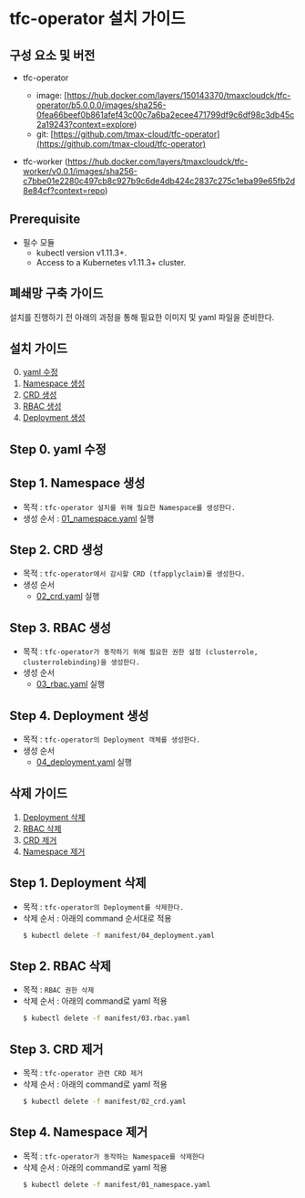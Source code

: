 # tfc-operator 설치 가이드

## 구성 요소 및 버전
* tfc-operator
	* image: [https://hub.docker.com/layers/150143370/tmaxcloudck/tfc-operator/b5.0.0.0/images/sha256-0fea66beef0b861afef43c00c7a6ba2ecee471799df9c6df98c3db45c2a19243?context=explore)
	* git: [https://github.com/tmax-cloud/tfc-operator](https://github.com/tmax-cloud/tfc-operator)

* tfc-worker (https://hub.docker.com/layers/tmaxcloudck/tfc-worker/v0.0.1/images/sha256-c7bbe01e2280c497cb8c927b9c6de4db424c2837c275c1eba99e65fb2d8e84cf?context=repo)

## Prerequisite
* 필수 모듈  
  * kubectl version v1.11.3+.
  * Access to a Kubernetes v1.11.3+ cluster.

## 폐쇄망 구축 가이드
설치를 진행하기 전 아래의 과정을 통해 필요한 이미지 및 yaml 파일을 준비한다.


## 설치 가이드
0. [yaml 수정](https://github.com/tmax-cloud/install-tfc-operator/blob/5.0/README.md#step-0-yaml-%EC%88%98%EC%A0%95)
1. [Namespace 생성](https://github.com/tmax-cloud/install-tfc-operator/blob/5.0/README.md#step-1-namespace-%EC%83%9D%EC%84%B1)
2. [CRD 생성](https://github.com/tmax-cloud/install-tfc-operator/blob/5.0/README.md#step-2-crd-%EC%83%9D%EC%84%B1)
3. [RBAC 생성](https://github.com/tmax-cloud/install-tfc-operator/blob/5.0/README.md#step-3-rbac-%EC%83%9D%EC%84%B1)
4. [Deployment 생성](https://github.com/tmax-cloud/install-tfc-operator/blob/5.0/README.md#step-4-deployment-%EC%83%9D%EC%84%B1)

## Step 0. yaml 수정

## Step 1. Namespace 생성
* 목적 : `tfc-operator 설치를 위해 필요한 Namespace를 생성한다.`
* 생성 순서 : [01_namespace.yaml](manifest/01_namespace.yaml) 실행

## Step 2. CRD 생성
* 목적 : `tfc-operator에서 감시할 CRD (tfapplyclaim)를 생성한다.`
* 생성 순서
  * [02_crd.yaml](manifest/02_crd.yaml) 실행
  
## Step 3. RBAC 생성
* 목적 : `tfc-operator가 동작하기 위해 필요한 권한 설정 (clusterrole, clusterrolebinding)을 생성한다.`
* 생성 순서
  * [03_rbac.yaml](manifest/03_rbac.yaml) 실행

## Step 4. Deployment 생성
* 목적 : `tfc-operator의 Deployment 객체를 생성한다.`
* 생성 순서
  * [04_deployment.yaml](manifest/04_deployment.yaml) 실행

## 삭제 가이드
1. [Deployment 삭제](https://github.com/tmax-cloud/install-tfc-operator/blob/5.0/README.md#step-1-deployment-%EC%82%AD%EC%A0%9C)
2. [RBAC 삭제](https://github.com/tmax-cloud/install-tfc-operator/blob/5.0/README.md#step-2-rbac-%EC%82%AD%EC%A0%9C)
3. [CRD 제거](https://github.com/tmax-cloud/install-tfc-operator/blob/5.0/README.md#step-3-crd-%EC%A0%9C%EA%B1%B0)
4. [Namespace 제거](https://github.com/tmax-cloud/install-tfc-operator/blob/5.0/README.md#step-4-namespace-%EC%A0%9C%EA%B1%B0)

## Step 1. Deployment 삭제
* 목적 : `tfc-operator의 Deployment를 삭제한다.`
* 삭제 순서 : 아래의 command 순서대로 적용
    ```bash
    $ kubectl delete -f manifest/04_deployment.yaml
    ```

## Step 2. RBAC 삭제
* 목적 : `RBAC 권한 삭제`
* 삭제 순서 : 아래의 command로 yaml 적용
    ```bash
    $ kubectl delete -f manifest/03.rbac.yaml
    ```
    
## Step 3. CRD 제거
* 목적 : `tfc-operator 관련 CRD 제거`
* 삭제 순서 : 아래의 command로 yaml 적용
    ```bash
    $ kubectl delete -f manifest/02_crd.yaml
    ```    
## Step 4. Namespace 제거
* 목적 : `tfc-operator가 동작하는 Namespace를 삭제한다`
* 삭제 순서 : 아래의 command로 yaml 적용
    ```bash
    $ kubectl delete -f manifest/01_namespace.yaml
    ```     
